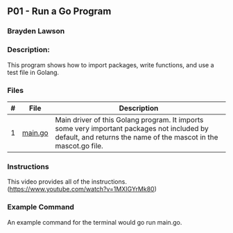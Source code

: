 ## P01 - Run a Go Program
### Brayden Lawson
### Description:

This program shows how to import packages, write functions, and use a test file 
in Golang.

### Files

|   #   | File     | Description                      |
| :---: | -------- | -------------------------------- |
|   1   | [main.go](main.cpp) | Main driver of this Golang program. It imports some very important packages not included by default, and returns the name of the mascot in the mascot.go file. |


### Instructions

This video provides all of the instructions. (https://www.youtube.com/watch?v=1MXIGYrMk80)

### Example Command

An example command for the terminal would go run main.go.
